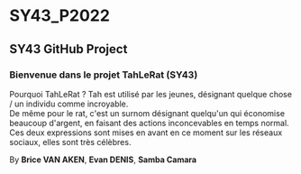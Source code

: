 # SY43_P2022
## SY43 GitHub Project 

### Bienvenue dans le projet TahLeRat (SY43)

Pourquoi TahLeRat ? Tah est utilisé par les jeunes, désignant quelque chose / un individu comme incroyable.  
De même pour le rat, c'est un surnom désignant quelqu'un qui économise beaucoup d'argent, en faisant des actions inconcevables en temps normal.  
Ces deux expressions sont mises en avant en ce moment sur les réseaux sociaux, elles sont très célèbres.  

By **Brice VAN AKEN**, **Evan DENIS**, **Samba Camara**  
